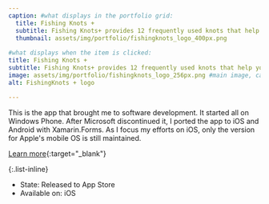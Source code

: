 ```yaml
---
caption: #what displays in the portfolio grid:
  title: Fishing Knots +
  subtitle: Fishing Knots+ provides 12 frequently used knots that help you to faster tie your knots while being at the water.
  thumbnail: assets/img/portfolio/fishingknots_logo_400px.png
  
#what displays when the item is clicked:
title: Fishing Knots +
subtitle: Fishing Knots+ provides 12 frequently used knots that help you to faster tie your knots while being at the water.
image: assets/img/portfolio/fishingknots_logo_256px.png #main image, can be a link or a file in assets/img/portfolio
alt: FishingKnots + logo

---
```

This is the app that brought me to software development. It started all on Windows Phone. After Microsoft discontinued it, I ported the app to iOS and Android with Xamarin.Forms. As I focus my efforts on iOS, only the version for Apple's mobile OS is still maintained.

[Learn more](https://msiccdev.github.io/FishingKnotsPlus/){:target="_blank"}

{:.list-inline} 
- State: Released to App Store
- Available on: iOS

